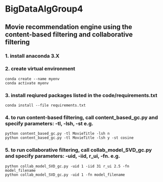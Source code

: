# BigDataAlgGroup4
## Movie recommendation engine using the content-based filtering and collaborative filtering 
### 1. install anaconda 3.X 
### 2. create virtual environment   

```  
conda create --name myenv
conda activate myenv  
```  

### 3. install reqiured packages listed in the code/requirements.txt   

```  
conda install --file requirements.txt  
```  

### 4. to run content-based filtering, call **content_based_gc.py** and specify parameters: -tl, -lsh, -st e.g.   
     
```  
python content_based_gc.py -tl MovieTitle -lsh n   
python content_based_gc.py -tl MovieTitle -lsh y -st cosine   
```  

### 5. to run collaborative filtering, call **collab_model_SVD_gc.py** and specify parameters: -uid, -iid, r_ui, -fn. e.g.   

```  
python collab_model_SVD_gc.py -uid 1 -iid 31 r_ui 2.5 -fn model_filename  
python collab_model_SVD_gc.py -uid 1 -fn model_filename  
```  

